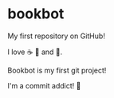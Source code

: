 # bookbot

My first repository on GitHub!

I love :coffee: :pizza: and :burrito:.

Bookbot is my first git project!

I'm a commit addict! :hotdog:

